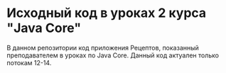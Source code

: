 # Исходный код в уроках 2 курса "Java Core" 

В данном репозитории код приложения Рецептов, показанный преподавателем в уроках по Java Core. 
Данный код актуален только потокам 12-14.
